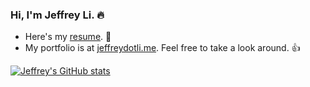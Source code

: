 ###  Hi, I'm Jeffrey Li. 🔥

- Here's my [resume](https://drive.google.com/file/d/1sRWCUq1E41osMeRo9lHx_2rq_EgFHyQC/view?usp=sharing). 🚀
- My portfolio is at [jeffreydotli.me](https://jeffreydotli.me). Feel free to take a look around. 👍


[![Jeffrey's GitHub stats](https://github-readme-stats.vercel.app/api?username=jeffrey-dot-li&theme=vision-friendly-dark)](https://github.com/anuraghazra/github-readme-stats)